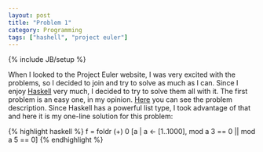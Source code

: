 ```yaml
---
layout: post
title: "Problem 1"
category: Programming
tags: ["hashell", "project euler"]
---
```

{% include JB/setup %}

When I looked to the Project Euler website, I was very excited with the
problems, so I decided to join and try to solve as much as I can. Since I
enjoy [Haskell](http://www.haskell.org/) very much, I decided to try to solve
them all with it. The first problem is an easy one, in my opinion.
[Here](http://projecteuler.net/index.php?section=problems&id=1) you can see
the problem description. Since Haskell has a powerful list type, I took
advantage of that and here it is my one-line solution for this problem: 

{% highlight haskell %}
    f = foldr (+) 0 [a | a <- [1..1000], 
            mod a 3 == 0 || mod a 5 == 0]
{% endhighlight %}


